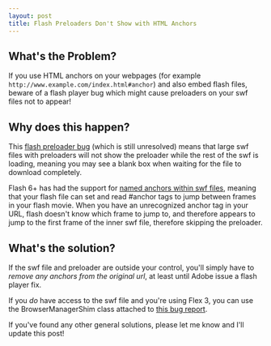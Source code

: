 ```yaml
--- 
layout: post
title: Flash Preloaders Don't Show with HTML Anchors
---
```


What's the Problem?
-------------------
If you use HTML anchors on your webpages (for example `http://www.example.com/index.html#anchor`) and also embed flash files, beware of a flash player bug which might cause preloaders on your swf files not to appear!

Why does this happen?
---------------------
This [flash preloader bug](http://kb2.adobe.com/cps/154/tn_15415.html) (which is still unresolved) means that large swf files with preloaders will not show the preloader while the rest of the swf is loading, meaning you may see a blank box when waiting for the file to download completely.

Flash 6+ has had the support for [named anchors within swf files](http://noscope.com/journal/2004/04/named-anchors), meaning that your flash file can set and read #anchor tags to jump between frames in your flash movie. When you have an unrecognized anchor tag in your URL, flash doesn't know which frame to jump to, and therefore appears to jump to the first frame of the inner swf file, therefore skipping the preloader.

What's the solution?
--------------------
If the swf file and preloader are outside your control, you'll simply have to *remove any anchors from the original url*, at least until Adobe issue a flash player fix.

If you *do* have access to the swf file and you're using Flex 3, you can use the BrowserManagerShim class attached to [this bug report](http://bugs.adobe.com/jira/browse/SDK-14162).

If you've found any other general solutions, please let me know and I'll update this post!